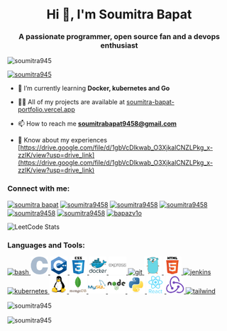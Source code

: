 <h1 align="center">Hi 👋, I'm Soumitra Bapat</h1>
<h3 align="center">A passionate programmer, open source fan and a devops enthusiast</h3>

<p align="left"> <img src="https://komarev.com/ghpvc/?username=soumitra945&label=Profile%20views&color=0e75b6&style=flat" alt="soumitra945" /> </p>

<p align="left"> <a href="https://github.com/ryo-ma/github-profile-trophy"><img src="https://github-profile-trophy.vercel.app/?username=soumitra945" alt="soumitra945" /></a> </p>

- 🌱 I’m currently learning **Docker, kubernetes and Go**

- 👨‍💻 All of my projects are available at [soumitra-bapat-portfolio.vercel.app](soumitra-bapat-portfolio.vercel.app)

- 📫 How to reach me **soumitrabapat9458@gmail.com**

- 📄 Know about my experiences [https://drive.google.com/file/d/1gbVcDlkwab_O3XjkalCNZLPkg_x-zzlK/view?usp=drive_link](https://drive.google.com/file/d/1gbVcDlkwab_O3XjkalCNZLPkg_x-zzlK/view?usp=drive_link)

<h3 align="left">Connect with me:</h3>
<p align="left">
<a href="https://linkedin.com/in/soumitra bapat" target="blank"><img align="center" src="https://raw.githubusercontent.com/rahuldkjain/github-profile-readme-generator/master/src/images/icons/Social/linked-in-alt.svg" alt="soumitra bapat" height="30" width="40" /></a>
<a href="https://instagram.com/soumitra9458" target="blank"><img align="center" src="https://raw.githubusercontent.com/rahuldkjain/github-profile-readme-generator/master/src/images/icons/Social/instagram.svg" alt="soumitra9458" height="30" width="40" /></a>
<a href="https://www.codechef.com/users/soumitra9458" target="blank"><img align="center" src="https://cdn.jsdelivr.net/npm/simple-icons@3.1.0/icons/codechef.svg" alt="soumitra9458" height="30" width="40" /></a>
<a href="https://codeforces.com/profile/soumitra9458" target="blank"><img align="center" src="https://raw.githubusercontent.com/rahuldkjain/github-profile-readme-generator/master/src/images/icons/Social/codeforces.svg" alt="soumitra9458" height="30" width="40" /></a>
<a href="https://www.leetcode.com/soumitra9458" target="blank"><img align="center" src="https://raw.githubusercontent.com/rahuldkjain/github-profile-readme-generator/master/src/images/icons/Social/leet-code.svg" alt="soumitra9458" height="30" width="40" /></a>
<a href="https://www.hackerearth.com/soumitra9458" target="blank"><img align="center" src="https://raw.githubusercontent.com/rahuldkjain/github-profile-readme-generator/master/src/images/icons/Social/hackerearth.svg" alt="soumitra9458" height="30" width="40" /></a>
<a href="https://auth.geeksforgeeks.org/user/bapazv1o" target="blank"><img align="center" src="https://raw.githubusercontent.com/rahuldkjain/github-profile-readme-generator/master/src/images/icons/Social/geeks-for-geeks.svg" alt="bapazv1o" height="30" width="40" /></a>
</p>

![LeetCode Stats](https://leetcard.jacoblin.cool/Soumitra9458?theme=wtf&font=Noto%20Sans%20Khudawadi&ext=heatmap)

<h3 align="left">Languages and Tools:</h3>
<p align="left"> <a href="https://www.gnu.org/software/bash/" target="_blank" rel="noreferrer"> <img src="https://www.vectorlogo.zone/logos/gnu_bash/gnu_bash-icon.svg" alt="bash" width="40" height="40"/> </a> <a href="https://www.cprogramming.com/" target="_blank" rel="noreferrer"> <img src="https://raw.githubusercontent.com/devicons/devicon/master/icons/c/c-original.svg" alt="c" width="40" height="40"/> </a> <a href="https://www.w3schools.com/cpp/" target="_blank" rel="noreferrer"> <img src="https://raw.githubusercontent.com/devicons/devicon/master/icons/cplusplus/cplusplus-original.svg" alt="cplusplus" width="40" height="40"/> </a> <a href="https://www.w3schools.com/css/" target="_blank" rel="noreferrer"> <img src="https://raw.githubusercontent.com/devicons/devicon/master/icons/css3/css3-original-wordmark.svg" alt="css3" width="40" height="40"/> </a> <a href="https://www.docker.com/" target="_blank" rel="noreferrer"> <img src="https://raw.githubusercontent.com/devicons/devicon/master/icons/docker/docker-original-wordmark.svg" alt="docker" width="40" height="40"/> </a> <a href="https://expressjs.com" target="_blank" rel="noreferrer"> <img src="https://raw.githubusercontent.com/devicons/devicon/master/icons/express/express-original-wordmark.svg" alt="express" width="40" height="40"/> </a> <a href="https://git-scm.com/" target="_blank" rel="noreferrer"> <img src="https://www.vectorlogo.zone/logos/git-scm/git-scm-icon.svg" alt="git" width="40" height="40"/> </a> <a href="https://golang.org" target="_blank" rel="noreferrer"> <img src="https://raw.githubusercontent.com/devicons/devicon/master/icons/go/go-original.svg" alt="go" width="40" height="40"/> </a> <a href="https://www.w3.org/html/" target="_blank" rel="noreferrer"> <img src="https://raw.githubusercontent.com/devicons/devicon/master/icons/html5/html5-original-wordmark.svg" alt="html5" width="40" height="40"/> </a> <a href="https://www.jenkins.io" target="_blank" rel="noreferrer"> <img src="https://www.vectorlogo.zone/logos/jenkins/jenkins-icon.svg" alt="jenkins" width="40" height="40"/> </a> <a href="https://kubernetes.io" target="_blank" rel="noreferrer"> <img src="https://www.vectorlogo.zone/logos/kubernetes/kubernetes-icon.svg" alt="kubernetes" width="40" height="40"/> </a> <a href="https://www.linux.org/" target="_blank" rel="noreferrer"> <img src="https://raw.githubusercontent.com/devicons/devicon/master/icons/linux/linux-original.svg" alt="linux" width="40" height="40"/> </a> <a href="https://www.mongodb.com/" target="_blank" rel="noreferrer"> <img src="https://raw.githubusercontent.com/devicons/devicon/master/icons/mongodb/mongodb-original-wordmark.svg" alt="mongodb" width="40" height="40"/> </a> <a href="https://www.mysql.com/" target="_blank" rel="noreferrer"> <img src="https://raw.githubusercontent.com/devicons/devicon/master/icons/mysql/mysql-original-wordmark.svg" alt="mysql" width="40" height="40"/> </a> <a href="https://nodejs.org" target="_blank" rel="noreferrer"> <img src="https://raw.githubusercontent.com/devicons/devicon/master/icons/nodejs/nodejs-original-wordmark.svg" alt="nodejs" width="40" height="40"/> </a> <a href="https://www.python.org" target="_blank" rel="noreferrer"> <img src="https://raw.githubusercontent.com/devicons/devicon/master/icons/python/python-original.svg" alt="python" width="40" height="40"/> </a> <a href="https://reactjs.org/" target="_blank" rel="noreferrer"> <img src="https://raw.githubusercontent.com/devicons/devicon/master/icons/react/react-original-wordmark.svg" alt="react" width="40" height="40"/> </a> <a href="https://redux.js.org" target="_blank" rel="noreferrer"> <img src="https://raw.githubusercontent.com/devicons/devicon/master/icons/redux/redux-original.svg" alt="redux" width="40" height="40"/> </a> <a href="https://tailwindcss.com/" target="_blank" rel="noreferrer"> <img src="https://www.vectorlogo.zone/logos/tailwindcss/tailwindcss-icon.svg" alt="tailwind" width="40" height="40"/> </a> </p>

<p><img align="center" src="https://github-readme-stats.vercel.app/api/top-langs?username=soumitra945&show_icons=true&locale=en&layout=compact" alt="soumitra945" /></p>

<p><img align="center" src="https://github-readme-streak-stats.herokuapp.com/?user=soumitra945&" alt="soumitra945" /></p>
